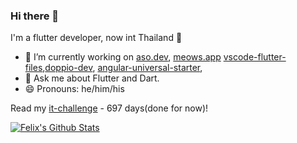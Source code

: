 ### Hi there 👋

I'm a flutter developer, now int Thailand 🌆

- 🔭 I’m currently working on [aso.dev](https://aso.dev), [meows.app](https://meows.app) [vscode-flutter-files](https://github.com/Gorniv/vscode-flutter-files),[doppio-dev](https://github.com/doppio-dev), [angular-universal-starter](https://github.com/Angular-RU/angular-universal-starter), 
- 💬 Ask me about Flutter and Dart.
- 😄 Pronouns: he/him/his

Read my [it-challenge](https://medium.com/it-challenge) - 697 days(done for now)!

[![Felix's Github Stats](https://github-readme-stats.vercel.app/api?username=gorniv&count_private=true&theme=default&show_icons=true)](https://github.com/gorniv)
